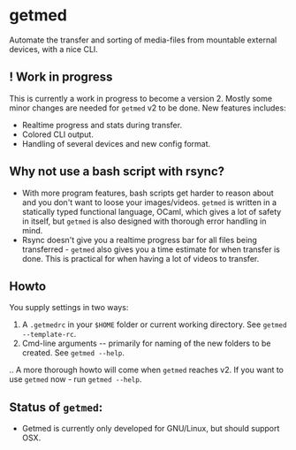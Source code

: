 getmed
======

Automate the transfer and sorting of media-files from mountable external devices, with a nice CLI.

## ! Work in progress
This is currently a work in progress to become a version 2. Mostly some minor changes are needed for `getmed` v2 to be done. New features includes:

* Realtime progress and stats during transfer.
* Colored CLI output.
* Handling of several devices and new config format.

## Why not use a bash script with rsync?

* With more program features, bash scripts get harder to reason about and you don't want to loose your images/videos. `getmed` is written in a statically typed functional language, OCaml, which gives a lot of safety in itself, but `getmed` is also designed with thorough error handling in mind.
* Rsync doesn't give you a realtime progress bar for all files being transferred - `getmed` also gives you a time estimate for when transfer is done. This is practical for when having a lot of videos to transfer.

## Howto

You supply settings in two ways:
1. A `.getmedrc` in your `$HOME` folder or current working directory. See `getmed --template-rc`.
2. Cmd-line arguments -- primarily for naming of the new folders
   to be created. See `getmed --help`.

.. A more thorough howto will come when `getmed` reaches v2. If you want to use `getmed` now - run `getmed --help`.

## Status of `getmed`:

* Getmed is currently only developed for GNU/Linux, but should support OSX.


